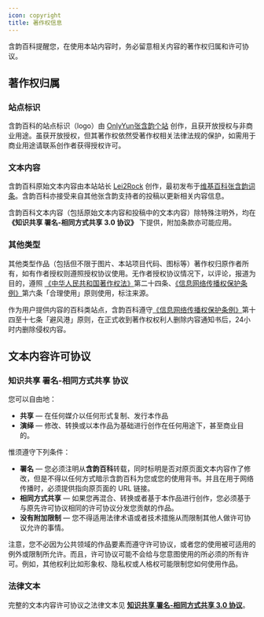 ```yaml
---
icon: copyright
title: 著作权信息
---
```


含韵百科提醒您，在使用本站内容时，务必留意相关内容的著作权归属和许可协议。

## 著作权归属

### 站点标识

含韵百科的站点标识（logo）由 [OnlyYun张含韵个站](https://weibo.com/5120044924) 创作，且获开放授权与非商业用途。虽获开放授权，但其著作权依然受著作权相关法律法规的保护，如需用于商业用途请联系创作者获得授权许可。

### 文本内容

含韵百科原始文本内容由本站站长  [Lei2Rock](https://blog.dlzhang.com) 创作，最初发布于[维基百科张含韵词条](https://zh.wikipedia.org/w/index.php?title=张含韵&action=history)。含韵百科亦接受来自其他张含韵支持者的投稿以更新相关内容信息。

含韵百科文本内容（包括原始文本内容和投稿中的文本内容）除特殊注明外，均在 **《知识共享 署名-相同方式共享 3.0 协议》** 下提供，附加条款亦可能应用。

### 其他类型

其他类型作品（包括但不限于图片、本站项目代码、图标等）著作权归原作者所有，如有作者授权则遵照授权协议使用。无作者授权协议情况下，以评论，报道为目的，遵照 [《中华人民共和国著作权法》](https://flk.npc.gov.cn/detail2.html?ZmY4MDgwODE3NTJiN2Q0MzAxNzVlNDc2NmJhYjE1NTc%3D)第二十四条、[《信息网络传播权保护条例》](https://flk.npc.gov.cn/detail.html?ZmY4MDgwODE2ZjNjYmIzYzAxNmY0MTM5OTJiMjFkYjk%3D)第六条「合理使用」原则使用，标注来源。

作为用户提供内容的百科类站点，含韵百科遵守[《信息网络传播权保护条例》](https://flk.npc.gov.cn/detail.html?ZmY4MDgwODE2ZjNjYmIzYzAxNmY0MTM5OTJiMjFkYjk%3D)第十四至十七条「避风港」原则，在正式收到著作权权利人删除内容通知书后，24小时内删除侵权内容。

## 文本内容许可协议

### 知识共享 署名-相同方式共享 协议

您可以自由地：

- **共享** — 在任何媒介以任何形式复制、发行本作品
- **演绎** — 修改、转换或以本作品为基础进行创作在任何用途下，甚至商业目的。

惟须遵守下列条件：

- **署名** — 您必须注明从**含韵百科**转载，同时标明是否对原页面文本内容作了修改，但是不得以任何方式暗示含韵百科为您或您的使用背书。并且在用于网络传播时，必须提供指向原页面的 URL 链接。
- **相同方式共享** — 如果您再混合、转换或者基于本作品进行创作，您必须基于与原先许可协议相同的许可协议分发您贡献的作品。
- **没有附加限制** — 您不得适用法律术语或者技术措施从而限制其他人做许可协议允许的事情。

注意，您不必因为公共领域的作品要素而遵守许可协议，或者您的使用被可适用的例外或限制所允许。而且，许可协议可能不会给与您意图使用的所必须的所有许可。例如，其他权利比如形象权、隐私权或人格权可能限制您如何使用作品。

### 法律文本

完整的文本内容许可协议之法律文本见 **[知识共享 署名-相同方式共享 3.0 协议](https://creativecommons.org/licenses/by-sa/3.0/cn/legalcode)**。